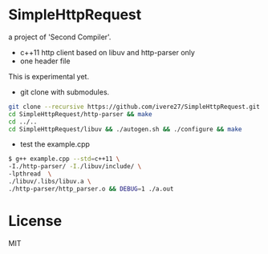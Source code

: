# SimpleHttpRequest

a project of 'Second Compiler'.

* c++11 http client based on libuv and http-parser only
* one header file

This is experimental yet.


* git clone with submodules.
```bash
git clone --recursive https://github.com/ivere27/SimpleHttpRequest.git
cd SimpleHttpRequest/http-parser && make
cd ../..
cd SimpleHttpRequest/libuv && ./autogen.sh && ./configure && make
```

* test the example.cpp
```bash
$ g++ example.cpp --std=c++11 \
-I./http-parser/ -I./libuv/include/ \
-lpthread  \
./libuv/.libs/libuv.a \
./http-parser/http_parser.o && DEBUG=1 ./a.out
```

# License

MIT

